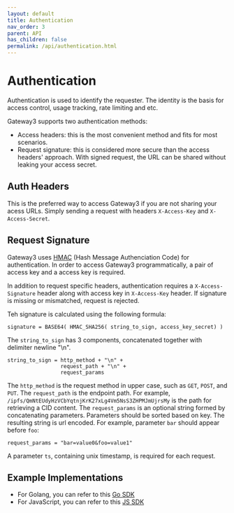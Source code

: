 ```yaml
---
layout: default
title: Authentication
nav_order: 3
parent: API
has_children: false
permalink: /api/authentication.html
---
```


# Authentication

Authentication is used to identify the requester.
The identity is the basis for access control, usage tracking, rate limiting and etc.

Gateway3 supports two authentication methods:
- Access headers: this is the most convenient method and fits for most scenarios.
- Request signature: this is considered more secure than the access headers' approach. With signed request, the URL can be shared without leaking your access secret.

## Auth Headers
This is the preferred way to access Gateway3 if you are not sharing your acess URLs.
Simply sending a request with headers `X-Access-Key` and `X-Access-Secret`.

## Request Signature
Gateway3 uses [HMAC](https://en.wikipedia.org/wiki/HMAC) (Hash Message Authenciation Code) for authentication.
In order to access Gateway3 programmatically, a pair of access key and a access key is required.

In addition to request specific headers, authentication requires a `X-Access-Signature` header along with access key in `X-Access-Key` header.
If signature is missing or mismatched, request is rejected.

Teh signature is calculated using the following formula:
```
signature = BASE64( HMAC_SHA256( string_to_sign, access_key_secret) )
```

The `string_to_sign` has 3 components, concatenated together with delimiter newline "\n".
```
string_to_sign = http_method + "\n" +
                 request_path + "\n" +
                 request_params
```

The `http_method` is the request method in upper case, such as `GET`, `POST`, and `PUT`.
The `request_path` is the endpoint path.
For example, `/ipfs/QmNtEUdyHzVCbYqtnjKrK27xLg4Vm5NsS3ZHPMJmUjrsMy` is the path for retrieving a CID content.
The `request_params` is an optional string formed by concatenating parameters.
Parameters should be sorted based on key.
The resulting string is url encoded.
For example, parameter `bar` should appear before `foo`:
```
request_params = "bar=value0&foo=value1"
```
A parameter `ts`, containing unix timestamp, is required for each request.

## Example Implementations

- For Golang, you can refer to this [Go SDK](https://github.com/photon-storage/gw3-sdk-go/blob/77dd520560d6d1e7f869214b54fb502ee92d3243/common.go#L16)
- For JavaScript, you can refer to this [JS SDK](https://github.com/photon-storage/gw3-sdk-js/blob/d725f9e3741af24e4a682cfc135cd300117358e3/lib/utils.ts#L5)
